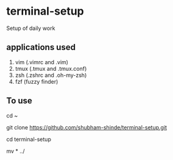 # terminal-setup
Setup of daily work

## applications used
1. vim (.vimrc and .vim)
2. tmux (.tmux and .tmux.conf)
3. zsh (.zshrc and .oh-my-zsh)
4. fzf (fuzzy finder)

## To use
cd ~

git clone https://github.com/shubham-shinde/terminal-setup.git

cd terminal-setup

mv * ../
